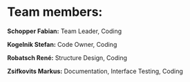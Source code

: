 # Team members:

**Schopper Fabian:** Team Leader, Coding

**Kogelnik Stefan:** Code Owner, Coding

**Robatsch René:** Structure Design, Coding

**Zsifkovits Markus:** Documentation, Interface Testing, Coding
